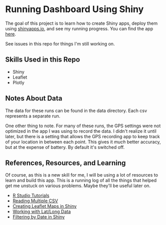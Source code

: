 # Running Dashboard Using Shiny

The goal of this project is to learn how to create Shiny apps, deploy them using [shinyapps.io](https://www.shinyapps.io/), and see my running progress. You can find the app [here](https://setty.shinyapps.io/running-dashboard/).

See issues in this repo for things I'm still working on.

## Skills Used in this Repo

- Shiny
- Leaflet
- Plotly

## Notes About Data

The data for these runs can be found in the data directory. Each csv represents a separate run.

One other thing to note. For many of these runs, the GPS settings were not optimized in the app I was using to record the data. I didn't realize it until later, but there is a setting that allows the GPS recording app to keep track of your location in between each point. This gives it *much* better accuracy, but at the expense of battery. By default it's switched off.

## References, Resources, and Learning

Of course, as this is a new skill for me, I will be using a lot of resources to learn and build this app. This is a running log of all the things that helped get me unstuck on various problems. Maybe they'll be useful later on.

- [R Studio Tutorials](https://shiny.rstudio.com/tutorial/)
- [Reading Multiple CSV](https://www.gerkelab.com/blog/2018/09/import-directory-csv-purrr-readr/)
- [Creating Leaflet Maps in Shiny](https://rstudio.github.io/leaflet/shiny.html)
- [Working with Lat/Long Data](https://cran.r-project.org/web/packages/geosphere/geosphere.pdf)
- [Filtering by Date in Shiny](https://stackoverflow.com/questions/49848841/filtering-by-date-in-shiny)
